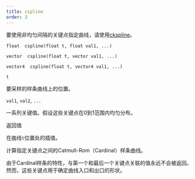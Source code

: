 ```yaml
---
title: cspline
order: 3
---
```


要使用非均匀间隔的关键点指定曲线，请使用[ckspline](/zh-cn/houdini-vex/interpolation/ckspline "对由位置/值关键点定义的Catmull-Rom（Cardinal）样条进行采样")。

`float  cspline(float t, float val1, ...)`

`vector  cspline(float t, vector val1, ...)`

`vector4  cspline(float t, vector4 val1, ...)`

`t`

要采样的样条曲线上的位置。

`val1`, `val2`, `...`

一系列关键值。假设这些关键点在0到1范围内均匀分布。

返回值

在曲线`t`位置处的插值。

计算指定关键点之间的Catmull-Rom（Cardinal）样条曲线。

由于Cardinal样条的特性，与第一个和最后一个关键点关联的值永远不会被返回。然而，这些关键点用于确定曲线入口和出口的形状。
